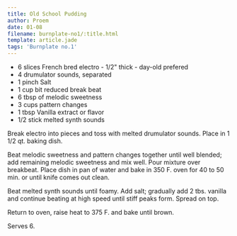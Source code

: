 ```yaml
---
title: Old School Pudding
author: Proem
date: 01-08
filename: burnplate-no1/:title.html
template: article.jade
tags: 'Burnplate no.1'
---
```


* 6 slices French bred electro - 1/2" thick - day-old prefered
* 4 drumulator sounds, separated
* 1 pinch Salt
* 1 cup bit reduced break beat
* 6 tbsp of melodic sweetness
* 3 cups pattern changes
* 1 tbsp Vanilla extract or flavor
* 1/2 stick melted synth sounds
 
Break electro into pieces and toss with melted drumulator sounds. Place in 1 1/2 qt. baking dish.
 
Beat melodic sweetness and pattern changes together until well blended; add remaining melodic sweetness and mix well. Pour mixture over breakbeat. Place dish in pan of water and bake in 350 F. oven for 40 to 50 min. or until knife comes out clean.
 
Beat melted synth sounds until foamy. Add salt; gradually add 2 tbs. vanilla and continue beating at high speed until stiff peaks form. Spread on top.
 
Return to oven, raise heat to 375 F. and bake until brown.
 
Serves 6.